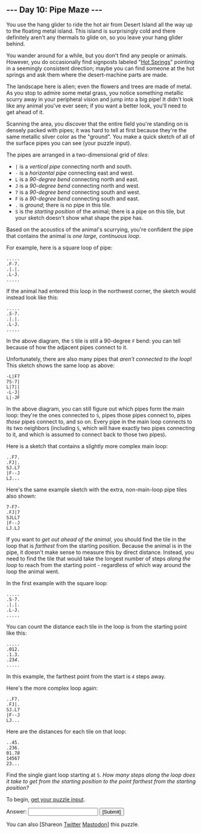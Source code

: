 <main>
<article class="day-desc"><h2>--- Day 10: Pipe Maze ---</h2><p>You use the hang glider to ride the hot air from Desert Island all the way up to the floating metal island. This island is surprisingly cold and there definitely aren't any thermals to glide on, so you leave your hang glider behind.</p>
<p>You wander around for a while, but you don't find any people or animals. However, you do occasionally find signposts labeled "<a href="https://en.wikipedia.org/wiki/Hot_spring" target="_blank">Hot Springs</a>" pointing in a seemingly consistent direction; maybe you can find someone at the hot springs and ask them where the desert-machine parts are made.</p>
<p>The landscape here is alien; even the flowers and trees are made of metal. As you stop to admire some metal grass, you notice something metallic scurry away in your peripheral vision and jump into a big pipe! It didn't look like any animal you've ever seen; if you want a better look, you'll need to get ahead of it.</p>
<p>Scanning the area, you discover that the entire field you're standing on is <span title="Manufactured by Hamilton and Hilbert Pipe Company">densely packed with pipes</span>; it was hard to tell at first because they're the same metallic silver color as the "ground". You make a quick sketch of all of the surface pipes you can see (your puzzle input).</p>
<p>The pipes are arranged in a two-dimensional grid of <em>tiles</em>:</p>
<ul>
<li><code>|</code> is a <em>vertical pipe</em> connecting north and south.</li>
<li><code>-</code> is a <em>horizontal pipe</em> connecting east and west.</li>
<li><code>L</code> is a <em>90-degree bend</em> connecting north and east.</li>
<li><code>J</code> is a <em>90-degree bend</em> connecting north and west.</li>
<li><code>7</code> is a <em>90-degree bend</em> connecting south and west.</li>
<li><code>F</code> is a <em>90-degree bend</em> connecting south and east.</li>
<li><code>.</code> is <em>ground</em>; there is no pipe in this tile.</li>
<li><code>S</code> is the <em>starting position</em> of the animal; there is a pipe on this tile, but your sketch doesn't show what shape the pipe has.</li>
</ul>
<p>Based on the acoustics of the animal's scurrying, you're confident the pipe that contains the animal is <em>one large, continuous loop</em>.</p>
<p>For example, here is a square loop of pipe:</p>
<pre><code>.....
.F-7.
.|.|.
.L-J.
.....
</code></pre>
<p>If the animal had entered this loop in the northwest corner, the sketch would instead look like this:</p>
<pre><code>.....
.<em>S</em>-7.
.|.|.
.L-J.
.....
</code></pre>
<p>In the above diagram, the <code>S</code> tile is still a 90-degree <code>F</code> bend: you can tell because of how the adjacent pipes connect to it.</p>
<p>Unfortunately, there are also many pipes that <em>aren't connected to the loop</em>! This sketch shows the same loop as above:</p>
<pre><code>-L|F7
7S-7|
L|7||
-L-J|
L|-JF
</code></pre>
<p>In the above diagram, you can still figure out which pipes form the main loop: they're the ones connected to <code>S</code>, pipes those pipes connect to, pipes <em>those</em> pipes connect to, and so on. Every pipe in the main loop connects to its two neighbors (including <code>S</code>, which will have exactly two pipes connecting to it, and which is assumed to connect back to those two pipes).</p>
<p>Here is a sketch that contains a slightly more complex main loop:</p>
<pre><code>..F7.
.FJ|.
SJ.L7
|F--J
LJ...
</code></pre>
<p>Here's the same example sketch with the extra, non-main-loop pipe tiles also shown:</p>
<pre><code>7-F7-
.FJ|7
SJLL7
|F--J
LJ.LJ
</code></pre>
<p>If you want to <em>get out ahead of the animal</em>, you should find the tile in the loop that is <em>farthest</em> from the starting position. Because the animal is in the pipe, it doesn't make sense to measure this by direct distance. Instead, you need to find the tile that would take the longest number of steps <em>along the loop</em> to reach from the starting point - regardless of which way around the loop the animal went.</p>
<p>In the first example with the square loop:</p>
<pre><code>.....
.S-7.
.|.|.
.L-J.
.....
</code></pre>
<p>You can count the distance each tile in the loop is from the starting point like this:</p>
<pre><code>.....
.012.
.1.3.
.23<em>4</em>.
.....
</code></pre>
<p>In this example, the farthest point from the start is <code><em>4</em></code> steps away.</p>
<p>Here's the more complex loop again:</p>
<pre><code>..F7.
.FJ|.
SJ.L7
|F--J
LJ...
</code></pre>
<p>Here are the distances for each tile on that loop:</p>
<pre><code>..45.
.236.
01.7<em>8</em>
14567
23...
</code></pre>
<p>Find the single giant loop starting at <code>S</code>. <em>How many steps along the loop does it take to get from the starting position to the point farthest from the starting position?</em></p>
</article>
<p>To begin, <a href="10/input" target="_blank">get your puzzle input</a>.</p>
<form action="10/answer" method="post"><input name="level" type="hidden" value="1"/><p>Answer: <input autocomplete="off" name="answer" type="text"/> <input type="submit" value="[Submit]"/></p></form>
<p>You can also <span class="share">[Share<span class="share-content">on
  <a href="https://twitter.com/intent/tweet?text=%22Pipe+Maze%22+%2D+Day+10+%2D+Advent+of+Code+2023&amp;url=https%3A%2F%2Fadventofcode%2Ecom%2F2023%2Fday%2F10&amp;related=ericwastl&amp;hashtags=AdventOfCode" target="_blank">Twitter</a>
<a href="javascript:void(0);" onclick="var ms; try{ms=localStorage.getItem('mastodon.server')}finally{} if(typeof ms!=='string')ms=''; ms=prompt('Mastodon Server?',ms); if(typeof ms==='string' &amp;&amp; ms.length){this.href='https://'+ms+'/share?text=%22Pipe+Maze%22+%2D+Day+10+%2D+Advent+of+Code+2023+%23AdventOfCode+https%3A%2F%2Fadventofcode%2Ecom%2F2023%2Fday%2F10';try{localStorage.setItem('mastodon.server',ms);}finally{}}else{return false;}" target="_blank">Mastodon</a></span>]</span> this puzzle.</p>
</main>